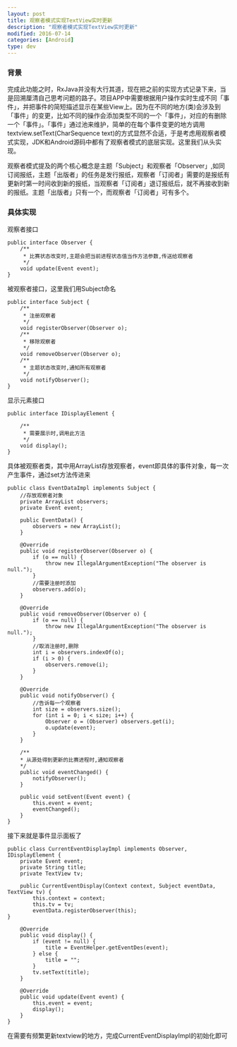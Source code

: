 ```yaml
---
layout: post
title: 观察者模式实现TextView实时更新
description: "观察者模式实现TextView实时更新"
modified: 2016-07-14
categories: [Android]
type: dev
---
```


### 背景

完成此功能之时，RxJava并没有大行其道，现在把之前的实现方式记录下来，当是回溯厘清自己思考问题的路子。项目APP中需要根据用户操作实时生成不同「事件」，并把事件的简短描述显示在某些View上。因为在不同的地方(类)会涉及到「事件」的变更，比如不同的操作会添加类型不同的一个「事件」，对应的有删除一个「事件」。「事件」通过池来维护，简单的在每个事件变更的地方调用textview.setText(CharSequence text)的方式显然不合适，于是考虑用观察者模式实现，JDK和Android源码中都有了观察者模式的底层实现。这里我们从头实现。

<!-- more -->

观察者模式提及的两个核心概念是主题「Subject」和观察者「Observer」,如同订阅报纸，主题「出版者」的任务是发行报纸，观察者「订阅者」需要的是报纸有更新时第一时间收到新的报纸，当观察者「订阅者」退订报纸后，就不再接收到新的报纸。主题「出版者」只有一个，而观察者「订阅者」可有多个。

### 具体实现

观察者接口

    public interface Observer {
        /**
         * 比赛状态改变时,主题会把当前进程状态值当作方法参数,传送给观察者
         */
        void update(Event event);
	}

被观察者接口，这里我们用Subject命名

    public interface Subject {
        /**
         * 注册观察者
         */
        void registerObserver(Observer o);
        /**
         * 移除观察者
         */
        void removeObserver(Observer o);
        /**
         * 主题状态改变时,通知所有观察者
         */
        void notifyObserver();
    }

显示元素接口

    public interface IDisplayElement {

        /**
         * 需要展示时,调用此方法
         */
    	void display();
	}

具体被观察者类，其中用ArrayList存放观察者，event即具体的事件对象，每一次产生事件，通过set方法传进来

    public class EventDataImpl implements Subject {
        //存放观察者对象
        private ArrayList observers;
        private Event event;

        public EventData() {
            observers = new ArrayList();
        }

       	@Override
        public void registerObserver(Observer o) {
            if (o == null) {
                throw new IllegalArgumentException("The observer is null.");
            }
            //需要注册时添加
            observers.add(o);
        }

        @Override
    	public void removeObserver(Observer o) {
        	if (o == null) {
            	throw new IllegalArgumentException("The observer is null.");
        	}
        	//取消注册时,删除
        	int i = observers.indexOf(o);
        	if (i > 0) {
            	observers.remove(i);
        	}
    	}

    	@Override
    	public void notifyObserver() {
        	//告诉每一个观察者
        	int size = observers.size();
        	for (int i = 0; i < size; i++) {
            	Observer o = (Observer) observers.get(i);
            	o.update(event);
        	}
    	}

    	/**
     	* 从源处得到更新的比赛进程时,通知观察者
     	*/
    	public void eventChanged() {
        	notifyObserver();
    	}

    	public void setEvent(Event event) {
        	this.event = event;
        	eventChanged();
    	}
	}

接下来就是事件显示面板了

	public class CurrentEventDisplayImpl implements Observer, IDisplayElement {
    	private Event event;
    	private String title;
    	private TextView tv;

    	public CurrentEventDisplay(Context context, Subject eventData, TextView tv) {
        	this.context = context;
        	this.tv = tv;
        	eventData.registerObserver(this);
    }

    	@Override
    	public void display() {
        	if (event != null) {
        	    title = EventHelper.getEventDes(event);
        	} else {
           		title = "";
        	}
        	tv.setText(title);
    	}

    	@Override
    	public void update(Event event) {
        	this.event = event;
        	display();
    	}
	}

在需要有频繁更新textview的地方，完成CurrentEventDisplayImpl的初始化即可
